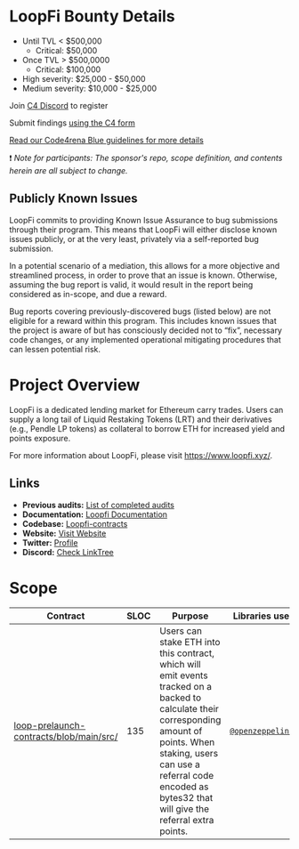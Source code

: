 # LoopFi Bounty Details
- Until TVL < $500,000
  - Critical: $50,000
- Once TVL > $500,0000
  - Critical: $100,000
- High severity: $25,000 - $50,000
- Medium severity: $10,000 - $25,000

Join [C4 Discord](https://discord.gg/code4rena) to register

Submit findings [using the C4 form](https://code4rena.com/bounties/SponsorName/submit)

[Read our Code4rena Blue guidelines for more details](https://docs.google.com/document/d/1jzNh1Bat5iK6ryqvQ41_8GQjQ-ifxhHDlFINL_uijr4/edit?usp=sharing)

❗ _Note for participants: The sponsor's repo, scope definition, and contents herein are all subject to change._

## Publicly Known Issues

LoopFi commits to providing Known Issue Assurance to bug submissions through their program. This means that LoopFi will either disclose known issues publicly, or at the very least, privately via a self-reported bug submission. 

In a potential scenario of a mediation, this allows for a more objective and streamlined process, in order to prove that an issue is known. Otherwise, assuming the bug report is valid, it would result in the report being considered as in-scope, and due a reward.

Bug reports covering previously-discovered bugs (listed below) are not eligible for a reward within this program. This includes known issues that the project is aware of but has consciously decided not to “fix”, necessary code changes, or any implemented operational mitigating procedures that can lessen potential risk. 




# Project Overview

LoopFi is a dedicated lending market for Ethereum carry trades. Users can supply a long tail of 
Liquid Restaking Tokens (LRT) and their derivatives (e.g., Pendle LP tokens) as collateral to borrow 
ETH for increased yield and points exposure.

For more information about LoopFi, please visit https://www.loopfi.xyz/.


## Links

- **Previous audits:** [List of completed audits](https://docs.loopfi.xyz/extras/security)
- **Documentation:** [Loopfi Documentation](https://docs.loopfi.io/)
- **Codebase:** [Loopfi-contracts](https://github.com/loopfi-io/loopfi-contracts.) 
- **Website:** [Visit Website](https://www.loopfi.xyz/)
- **Twitter:** [Profile](https://x.com/loopfixyz)
- **Discord:** [Check LinkTree](https://tr.ee/31_WN-0wcv)


# Scope


| Contract | SLOC | Purpose | Libraries used |  
| ----------- | ----------- | ----------- | ----------- |
| [loop-prelaunch-contracts/blob/main/src/](https://github.com/LoopFi/loop-prelaunch-contracts/blob/main/src/PrelaunchPoints.sol) | 135 | Users can stake ETH into this contract, which will emit events tracked on a backed to calculate their corresponding amount of points. When staking, users can use a referral code encoded as bytes32 that will give the referral extra points. | [`@openzeppelin/*`](https://openzeppelin.com/contracts/) |
